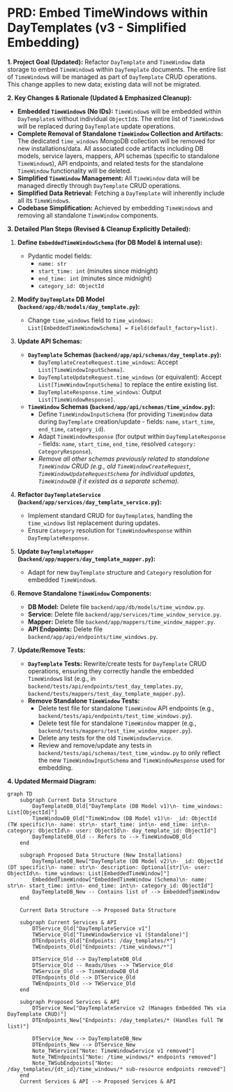 # PRD: Embed TimeWindows within DayTemplates (v3 - Simplified Embedding)

**1. Project Goal (Updated):**
Refactor `DayTemplate` and `TimeWindow` data storage to embed `TimeWindow`s within `DayTemplate` documents. The entire list of `TimeWindow`s will be managed as part of `DayTemplate` CRUD operations. This change applies to new data; existing data will not be migrated.

**2. Key Changes & Rationale (Updated & Emphasized Cleanup):**

*   **Embedded `TimeWindow`s (No IDs):** `TimeWindow`s will be embedded within `DayTemplate`s without individual `ObjectId`s. The entire list of `TimeWindow`s will be replaced during `DayTemplate` update operations.
*   **Complete Removal of Standalone `TimeWindow` Collection and Artifacts:** The dedicated `time_windows` MongoDB collection will be removed for new installations/data. All associated code artifacts including DB models, service layers, mappers, API schemas (specific to standalone `TimeWindow`s), API endpoints, and related tests for the standalone `TimeWindow` functionality will be deleted.
*   **Simplified `TimeWindow` Management:** All `TimeWindow` data will be managed directly through `DayTemplate` CRUD operations.
*   **Simplified Data Retrieval:** Fetching a `DayTemplate` will inherently include all its `TimeWindow`s.
*   **Codebase Simplification:** Achieved by embedding `TimeWindow`s and removing all standalone `TimeWindow` components.

**3. Detailed Plan Steps (Revised & Cleanup Explicitly Detailed):**

1.  **Define `EmbeddedTimeWindowSchema` (for DB Model & internal use):**
    *   Pydantic model fields:
        *   `name: str`
        *   `start_time: int` (minutes since midnight)
        *   `end_time: int` (minutes since midnight)
        *   `category_id: ObjectId`

2.  **Modify `DayTemplate` DB Model (`backend/app/db/models/day_template.py`):**
    *   Change `time_windows` field to `time_windows: List[EmbeddedTimeWindowSchema] = Field(default_factory=list)`.

3.  **Update API Schemas:**
    *   **`DayTemplate` Schemas (`backend/app/api/schemas/day_template.py`):**
        *   `DayTemplateCreateRequest.time_windows`: Accept `List[TimeWindowInputSchema]`.
        *   `DayTemplateUpdateRequest.time_windows` (or equivalent): Accept `List[TimeWindowInputSchema]` to replace the entire existing list.
        *   `DayTemplateResponse.time_windows`: Output `List[TimeWindowResponse]`.
    *   **`TimeWindow` Schemas (`backend/app/api/schemas/time_window.py`):**
        *   Define `TimeWindowInputSchema` (for providing `TimeWindow` data during `DayTemplate` creation/update - fields: `name`, `start_time`, `end_time`, `category_id`).
        *   Adapt `TimeWindowResponse` (for output within `DayTemplateResponse` - fields: `name`, `start_time`, `end_time`, resolved `category: CategoryResponse`).
        *   *Remove all other schemas previously related to standalone `TimeWindow` CRUD (e.g., old `TimeWindowCreateRequest`, `TimeWindowUpdateRequestSchema` for individual updates, `TimeWindowDB` if it existed as a separate schema).*

4.  **Refactor `DayTemplateService` (`backend/app/services/day_template_service.py`):**
    *   Implement standard CRUD for `DayTemplate`s, handling the `time_windows` list replacement during updates.
    *   Ensure `Category` resolution for `TimeWindowResponse` within `DayTemplateResponse`.

5.  **Update `DayTemplateMapper` (`backend/app/mappers/day_template_mapper.py`):**
    *   Adapt for new `DayTemplate` structure and `Category` resolution for embedded `TimeWindow`s.

6.  **Remove Standalone `TimeWindow` Components:**
    *   **DB Model:** Delete file `backend/app/db/models/time_window.py`.
    *   **Service:** Delete file `backend/app/services/time_window_service.py`.
    *   **Mapper:** Delete file `backend/app/mappers/time_window_mapper.py`.
    *   **API Endpoints:** Delete file `backend/app/api/endpoints/time_windows.py`.

7.  **Update/Remove Tests:**
    *   **`DayTemplate` Tests:** Rewrite/create tests for `DayTemplate` CRUD operations, ensuring they correctly handle the embedded `TimeWindow`s list (e.g., in `backend/tests/api/endpoints/test_day_templates.py`, `backend/tests/mappers/test_day_template_mapper.py`).
    *   **Remove Standalone `TimeWindow` Tests:**
        *   Delete test file for standalone `TimeWindow` API endpoints (e.g., `backend/tests/api/endpoints/test_time_windows.py`).
        *   Delete test file for standalone `TimeWindow` mapper (e.g., `backend/tests/mappers/test_time_window_mapper.py`).
        *   Delete any tests for the old `TimeWindowService`.
        *   Review and remove/update any tests in `backend/tests/api/schemas/test_time_window.py` to only reflect the new `TimeWindowInputSchema` and `TimeWindowResponse` used for embedding.

**4. Updated Mermaid Diagram:**

```mermaid
graph TD
    subgraph Current Data Structure
        DayTemplateDB_Old["DayTemplate (DB Model v1)\n- time_windows: List[ObjectId]"]
        TimeWindowDB_Old["TimeWindow (DB Model v1)\n- _id: ObjectId (TW specific)\n- name: str\n- start_time: int\n- end_time: int\n- category: ObjectId\n- user: ObjectId\n- day_template_id: ObjectId"]
        DayTemplateDB_Old -- Refers to --> TimeWindowDB_Old
    end

    subgraph Proposed Data Structure (New Installations)
        DayTemplateDB_New["DayTemplate (DB Model v2)\n- _id: ObjectId (DT specific)\n- name: str\n- description: Optional[str]\n- user: ObjectId\n- time_windows: List[EmbeddedTimeWindow]"]
        EmbeddedTimeWindow["EmbeddedTimeWindow (Schema)\n- name: str\n- start_time: int\n- end_time: int\n- category_id: ObjectId"]
        DayTemplateDB_New -- Contains list of --> EmbeddedTimeWindow
    end

    Current Data Structure --> Proposed Data Structure

    subgraph Current Services & API
        DTService_Old["DayTemplateService v1"]
        TWService_Old["TimeWindowService v1 (Standalone)"]
        DTEndpoints_Old["Endpoints: /day_templates/*"]
        TWEndpoints_Old["Endpoints: /time_windows/*"]

        DTService_Old --> DayTemplateDB_Old
        DTService_Old -- Reads/Uses --> TWService_Old
        TWService_Old --> TimeWindowDB_Old
        DTEndpoints_Old --> DTService_Old
        TWEndpoints_Old --> TWService_Old
    end

    subgraph Proposed Services & API
        DTService_New["DayTemplateService v2 (Manages Embedded TWs via DayTemplate CRUD)"]
        DTEndpoints_New["Endpoints: /day_templates/* (Handles full TW list)"]

        DTService_New --> DayTemplateDB_New
        DTEndpoints_New --> DTService_New
        Note_TWService["Note: TimeWindowService v1 removed"]
        Note_TWEndpoints["Note: /time_windows/* endpoints removed"]
        Note_TWSubEndpoints["Note: /day_templates/{dt_id}/time_windows/* sub-resource endpoints removed"]
    end
    Current Services & API --> Proposed Services & API

